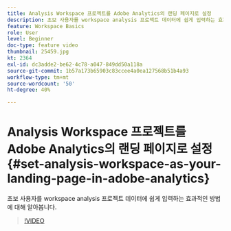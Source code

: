```yaml
---
title: Analysis Workspace 프로젝트를 Adobe Analytics의 랜딩 페이지로 설정
description: 초보 사용자를 workspace analysis 프로젝트 데이터에 쉽게 입력하는 효과적인 방법에 대해 알아봅니다.
feature: Workspace Basics
role: User
level: Beginner
doc-type: feature video
thumbnail: 25459.jpg
kt: 2364
exl-id: dc3adde2-be62-4c78-a047-849dd50a118a
source-git-commit: 1b57a173b65903c83ccee4a0ea127568b51b4a93
workflow-type: tm+mt
source-wordcount: '50'
ht-degree: 40%

---
```


# Analysis Workspace 프로젝트를 Adobe Analytics의 랜딩 페이지로 설정 {#set-analysis-workspace-as-your-landing-page-in-adobe-analytics}

초보 사용자를 workspace analysis 프로젝트 데이터에 쉽게 입력하는 효과적인 방법에 대해 알아봅니다.

>[!VIDEO](https://video.tv.adobe.com/v/25459/?quality=12)
